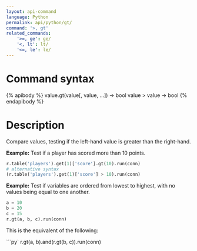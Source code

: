 ```yaml
---
layout: api-command
language: Python
permalink: api/python/gt/
command: '>, gt'
related_commands:
    '>=, ge': ge/
    '<, lt': lt/
    '<=, le': le/
---
```


# Command syntax #

{% apibody %}
value.gt(value[, value, ...]) &rarr; bool
value > value &rarr; bool
{% endapibody %}

# Description #

Compare values, testing if the left-hand value is greater than the right-hand.

__Example:__ Test if a player has scored more than 10 points.

```py
r.table('players').get(1)['score'].gt(10).run(conn)
# alternative syntax
(r.table('players').get(1)['score'] > 10).run(conn)
```

__Example:__ Test if variables are ordered from lowest to highest, with no values being equal to one another.

```py
a = 10
b = 20
c = 15
r.gt(a, b, c).run(conn)
```

This is the equivalent of the following:

```py`
r.gt(a, b).and(r.gt(b, c)).run(conn)
```
